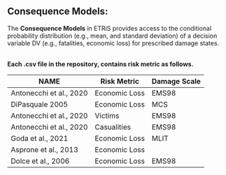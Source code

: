 ## Consequence Models:
The **Consequence Models** in ETRiS provides access to the conditional probability distribution (e.g., mean, and standard deviation) of a decision variable DV (e.g., fatalities, economic loss) for prescribed damage states. 

<br>**Each .csv file in the repository, contains risk metric as follows.**

| NAME            | Risk Metric | Damage Scale                     |
|------------------- |----------|-------------------------------|
| Antonecchi et al., 2020    | Economic Loss   | EMS98            | 
| DiPasquale 2005     | Economic Loss   | MCS          | 
|  Antonecchi et al., 2020   | Victims   | EMS98        | 
|  Antonecchi et al., 2020 | Casualities | EMS98       | 
|Goda et al., 2021  | Economic Loss   | MLIT         |
| Asprone et al., 2013   | Economic Loss     |       |
| Dolce et al., 2006   | Economic Loss    | EMS98         |


